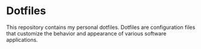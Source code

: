 # Dotfiles

This repository contains my personal dotfiles. Dotfiles are configuration files that customize the behavior and appearance of various software applications.
